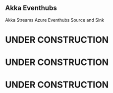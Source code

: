 Akka Eventhubs
---

Akka Streams Azure Eventhubs Source and Sink

# UNDER CONSTRUCTION

# UNDER CONSTRUCTION

# UNDER CONSTRUCTION
